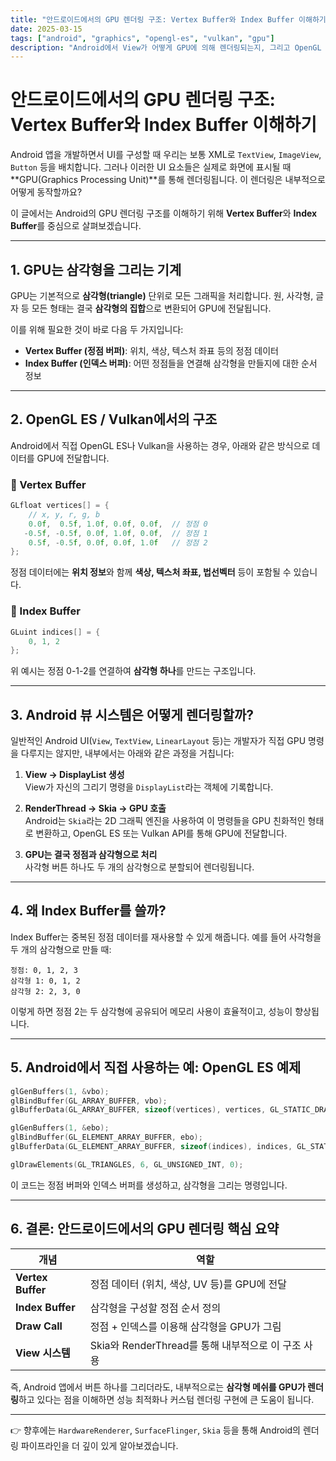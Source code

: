 ```yaml
---
title: "안드로이드에서의 GPU 렌더링 구조: Vertex Buffer와 Index Buffer 이해하기"
date: 2025-03-15
tags: ["android", "graphics", "opengl-es", "vulkan", "gpu"]
description: "Android에서 View가 어떻게 GPU에 의해 렌더링되는지, 그리고 OpenGL ES/Vulkan에서 사용하는 정점 버퍼(Vertex Buffer)와 인덱스 버퍼(Index Buffer)에 대해 설명합니다."
---
```


# 안드로이드에서의 GPU 렌더링 구조: Vertex Buffer와 Index Buffer 이해하기

Android 앱을 개발하면서 UI를 구성할 때 우리는 보통 XML로 `TextView`, `ImageView`, `Button` 등을 배치합니다. 그러나 이러한 UI 요소들은 실제로 화면에 표시될 때 **GPU(Graphics Processing Unit)**를 통해 렌더링됩니다. 이 렌더링은 내부적으로 어떻게 동작할까요?

이 글에서는 Android의 GPU 렌더링 구조를 이해하기 위해 **Vertex Buffer**와 **Index Buffer**를 중심으로 살펴보겠습니다.

---

## 1. GPU는 삼각형을 그리는 기계

GPU는 기본적으로 **삼각형(triangle)** 단위로 모든 그래픽을 처리합니다. 원, 사각형, 글자 등 모든 형태는 결국 **삼각형의 집합**으로 변환되어 GPU에 전달됩니다.

이를 위해 필요한 것이 바로 다음 두 가지입니다:

- **Vertex Buffer (정점 버퍼)**: 위치, 색상, 텍스처 좌표 등의 정점 데이터
- **Index Buffer (인덱스 버퍼)**: 어떤 정점들을 연결해 삼각형을 만들지에 대한 순서 정보

---

## 2. OpenGL ES / Vulkan에서의 구조

Android에서 직접 OpenGL ES나 Vulkan을 사용하는 경우, 아래와 같은 방식으로 데이터를 GPU에 전달합니다.

### 🔹 Vertex Buffer

```c
GLfloat vertices[] = {
    // x, y, r, g, b
    0.0f,  0.5f, 1.0f, 0.0f, 0.0f,  // 정점 0
   -0.5f, -0.5f, 0.0f, 1.0f, 0.0f,  // 정점 1
    0.5f, -0.5f, 0.0f, 0.0f, 1.0f   // 정점 2
};
```

정점 데이터에는 **위치 정보**와 함께 **색상, 텍스처 좌표, 법선벡터** 등이 포함될 수 있습니다.

### 🔹 Index Buffer

```c
GLuint indices[] = {
    0, 1, 2
};
```

위 예시는 정점 0-1-2를 연결하여 **삼각형 하나**를 만드는 구조입니다.

---

## 3. Android 뷰 시스템은 어떻게 렌더링할까?

일반적인 Android UI(`View`, `TextView`, `LinearLayout` 등)는 개발자가 직접 GPU 명령을 다루지는 않지만, 내부에서는 아래와 같은 과정을 거칩니다:

1. **View → DisplayList 생성**  
   View가 자신의 그리기 명령을 `DisplayList`라는 객체에 기록합니다.

2. **RenderThread → Skia → GPU 호출**  
   Android는 `Skia`라는 2D 그래픽 엔진을 사용하여 이 명령들을 GPU 친화적인 형태로 변환하고, OpenGL ES 또는 Vulkan API를 통해 GPU에 전달합니다.

3. **GPU는 결국 정점과 삼각형으로 처리**  
   사각형 버튼 하나도 두 개의 삼각형으로 분할되어 렌더링됩니다.

---

## 4. 왜 Index Buffer를 쓸까?

Index Buffer는 중복된 정점 데이터를 재사용할 수 있게 해줍니다. 예를 들어 사각형을 두 개의 삼각형으로 만들 때:

```text
정점: 0, 1, 2, 3
삼각형 1: 0, 1, 2
삼각형 2: 2, 3, 0
```

이렇게 하면 정점 2는 두 삼각형에 공유되어 메모리 사용이 효율적이고, 성능이 향상됩니다.

---

## 5. Android에서 직접 사용하는 예: OpenGL ES 예제

```c
glGenBuffers(1, &vbo);
glBindBuffer(GL_ARRAY_BUFFER, vbo);
glBufferData(GL_ARRAY_BUFFER, sizeof(vertices), vertices, GL_STATIC_DRAW);

glGenBuffers(1, &ebo);
glBindBuffer(GL_ELEMENT_ARRAY_BUFFER, ebo);
glBufferData(GL_ELEMENT_ARRAY_BUFFER, sizeof(indices), indices, GL_STATIC_DRAW);

glDrawElements(GL_TRIANGLES, 6, GL_UNSIGNED_INT, 0);
```

이 코드는 정점 버퍼와 인덱스 버퍼를 생성하고, 삼각형을 그리는 명령입니다.

---

## 6. 결론: 안드로이드에서의 GPU 렌더링 핵심 요약

| 개념 | 역할 |
|------|------|
| **Vertex Buffer** | 정점 데이터 (위치, 색상, UV 등)를 GPU에 전달 |
| **Index Buffer** | 삼각형을 구성할 정점 순서 정의 |
| **Draw Call** | 정점 + 인덱스를 이용해 삼각형을 GPU가 그림 |
| **View 시스템** | Skia와 RenderThread를 통해 내부적으로 이 구조 사용 |

즉, Android 앱에서 버튼 하나를 그리더라도, 내부적으로는 **삼각형 메쉬를 GPU가 렌더링**하고 있다는 점을 이해하면 성능 최적화나 커스텀 렌더링 구현에 큰 도움이 됩니다.

---

👉 향후에는 `HardwareRenderer`, `SurfaceFlinger`, `Skia` 등을 통해 Android의 렌더링 파이프라인을 더 깊이 있게 알아보겠습니다.
